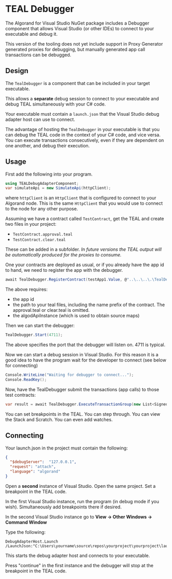 # TEAL Debugger

The Algorand for Visual Studio NuGet package includes a Debugger 
component that allows Visual Studio (or other IDEs) to connect to
your executable and debug it.

This version of the tooling does not yet include support in Proxy
Generator generated proxies for debugging, but manually generated
app call transactions can be debugged.

## Design

The ``TealDebugger`` is a component that can be included in your target
executable.

This allows a **separate** debug session to connect to your executable and
debug TEAL simultaneously with your C# code.

Your executable must contain a ``launch.json`` that the Visual Studio debug 
adapter host can use to connect.

The advantage of hosting the ``TealDebugger`` in your executable is that
you can debug the TEAL code in the context of your C# code, and vice versa.
You can execute transactions consecutively, even if they are dependent
on one another, and debug their execution.

## Usage

First add the following into your program.

```csharp
using TEALDebugAdapterComponent;
var simulateApi = new SimulateApi(httpClient);
```

where ``httpClient`` is an ``HttpClient`` that is configured to connect
to your Algorand node. This is the same ``HttpClient`` that you would
use to connect to the node for any other purpose.

Assuming we have a contract called ``TestContract``, get the TEAL
and create two files in your project:

- ``TestContract.approval.teal``
- ``TestContract.clear.teal``

These can be added in a subfolder. *In future versions the TEAL output will be automatically produced for the proxies to consume.*

One your contracts are deployed as usual, or if you already have
the app id to hand, we need to register the app with the debugger.

```csharp
await TealDebugger.RegisterContract(testApp1.Value, @"..\..\..\.\TealDebugger\TestContract", algodApiInstance);
```
The above requires:
- the app id
- the path to your teal files, including the name prefix of the contract. The approval.teal or clear.teal is omitted.
- the algodApiInstance (which is used to obtain source maps) 

Then we can start the debugger:

```csharp
TealDebugger.Start(4711);
```

The above specifies the port that the debugger will listen on. 4711 is typical.

Now we can start a debug session in Visual Studio. For this reason it is a
good idea to have the program wait for the developer to connect (see below for connecting)

```csharp 
Console.WriteLine("Waiting for debugger to connect...");
Console.ReadKey(); 
```

Now, have the TealDebugger submit the transactions (app calls) to those
test contracts:

```csharp
var result = await TealDebugger.ExecuteTransactionGroup(new List<SignedTransaction>() { signedTx, signedTx2 }, algodApiInstance, simulateApi);
```

You can set breakpoints in the TEAL.
You can step through. You can view the Stack and Scratch. You can even add watches. 

## Connecting

Your launch.json in the project must contain the following:

```json
{
  "$debugServer":  "127.0.0.1",
  "request": "attach",
  "language": "algorand"
}
```

Open a **second** instance of Visual Studio. Open the same project.
Set a breakpoint in the TEAL code. 

In the first Visual Studio instance, run the program (in debug mode if you wish).
Simultaneously add breakpoints there if desired.

In the second Visual Studio instance go to **View -> Other Windows -> Command Window**

Type the following:

```
DebugAdapterHost.Launch /LaunchJson:"C:\Users\yourname\source\repos\yourproject\yourproject\launch.json"
```

This starts the debug adapter host and connects to your executable.

Press "continue" in the first instance and the debugger will stop at the breakpoint in the TEAL code.

